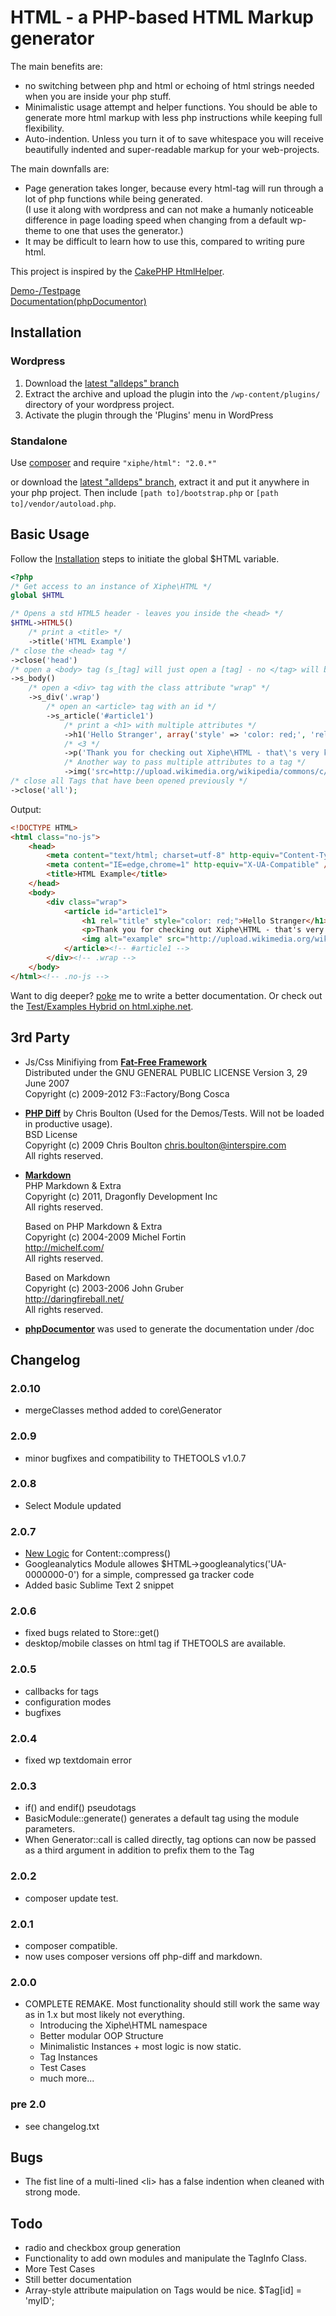 HTML - a PHP-based HTML Markup generator
========================================

The main benefits are:

* no switching between php and html or echoing of html strings needed when you are inside your php stuff.
* Minimalistic usage attempt and helper functions. You should be able to generate more html markup with less php instructions while keeping full flexibility.
* Auto-indention. Unless you turn it of to save whitespace you will receive beautifully indented and super-readable markup for your web-projects.

The main downfalls are:

* Page generation takes longer, because every html-tag will run through a lot of php functions while being generated.  
(I use it along with wordpress and can not make a humanly noticeable difference in page loading speed when changing from a default wp-theme to one that uses the generator.)
* It may be difficult to learn how to use this, compared to writing pure html.

This project is inspired by the [CakePHP HtmlHelper](http://api.cakephp.org/class/html-helper).

[Demo-/Testpage](http://html.xiphe.net/demo/)  
[Documentation(phpDocumentor)](http://html.xiphe.net/doc/)


Installation
------------

### Wordpress

1. Download the [latest "alldeps" branch](https://github.com/Xiphe/HTML/archive/alldeps.zip)
1. Extract the archive and upload the plugin into the `/wp-content/plugins/` directory of your wordpress project.
2. Activate the plugin through the 'Plugins' menu in WordPress

### Standalone

Use [composer](http://getcomposer.org/) and require `"xiphe/html": "2.0.*"`

or download the [latest "alldeps" branch](https://github.com/Xiphe/HTML/archive/alldeps.zip),
extract it and put it anywhere in your php project.
Then include `[path to]/bootstrap.php` or `[path to]/vendor/autoload.php`.


Basic Usage
-----------

Follow the [Installation](https://github.com/Xiphe/HTML#installation) steps to initiate the global $HTML variable.

```php
<?php
/* Get access to an instance of Xiphe\HTML */
global $HTML

/* Opens a std HTML5 header - leaves you inside the <head> */
$HTML->HTML5()
	/* print a <title> */
	->title('HTML Example')
/* close the <head> tag */
->close('head')
/* open a <body> tag (s_[tag] will just open a [tag] - no </tag> will be echoed) */
->s_body()
	/* open a <div> tag with the class attribute "wrap" */
	->s_div('.wrap')
		/* open an <article> tag with an id */
		->s_article('#article1')
			/* print a <h1> with multiple attributes */
			->h1('Hello Stranger', array('style' => 'color: red;', 'rel' => 'title'))
			/* <3 */
			->p('Thank you for checking out Xiphe\HTML - that\'s very kind of you')
			/* Another way to pass multiple attributes to a tag */
			->img('src=http://upload.wikimedia.org/wikipedia/commons/c/ce/Example_image.png|alt=example')
/* close all Tags that have been opened previously */
->close('all');
```

Output:

```html
<!DOCTYPE HTML>
<html class="no-js">
	<head>
		<meta content="text/html; charset=utf-8" http-equiv="Content-Type" />
		<meta content="IE=edge,chrome=1" http-equiv="X-UA-Compatible" />
		<title>HTML Example</title>
	</head>
	<body>
		<div class="wrap">
			<article id="article1">
				<h1 rel="title" style="color: red;">Hello Stranger</h1>
				<p>Thank you for checking out Xiphe\HTML - that's very kind of you</p>
				<img alt="example" src="http://upload.wikimedia.org/wikipedia/commons/c/ce/Example_image.png" />
			</article><!-- #article1 -->
		</div><!-- .wrap -->
	</body>
</html><!-- .no-js -->

```

Want to dig deeper?
[poke](https://github.com/Xiphe/HTML/issues) me to write a better documentation.
Or check out the [Test/Examples Hybrid on html.xiphe.net](http://html.xiphe.net/demo/).


3rd Party
---------

* Js/Css Minifiying from **[Fat-Free Framework](https://github.com/bcosca/fatfree)**  
	Distributed under the GNU GENERAL PUBLIC LICENSE Version 3, 29 June 2007  
	Copyright (c) 2009-2012 F3::Factory/Bong Cosca
* **[PHP Diff](https://packagist.org/packages/phpspec/php-diff)** by Chris Boulton (Used for the Demos/Tests. Will not be loaded in productive usage).  
	BSD License  
	Copyright (c) 2009 Chris Boulton <chris.boulton@interspire.com>  
	All rights reserved.
* **[Markdown](https://packagist.org/packages/dflydev/markdown)**  
	PHP Markdown & Extra  
	Copyright (c) 2011, Dragonfly Development Inc  
	All rights reserved.  

	Based on PHP Markdown & Extra  
	Copyright (c) 2004-2009 Michel Fortin  
	<http://michelf.com/>  
	All rights reserved.  

	Based on Markdown  
	Copyright (c) 2003-2006 John Gruber  
	<http://daringfireball.net/>  
	All rights reserved.  
* **[phpDocumentor](http://www.phpdoc.org/)** was used to generate the documentation under /doc



Changelog
---------

### 2.0.10
+ mergeClasses method added to core\Generator

### 2.0.9
+ minor bugfixes and compatibility to THETOOLS v1.0.7

### 2.0.8
+ Select Module updated

### 2.0.7
+ [New Logic](https://github.com/bcosca/fatfree/blob/918eb1048742cf8780c6e3d61f3d1ea066d9fb73/lib/web.php#L464) for Content::compress()
+ Googleanalytics Module allowes $HTML->googleanalytics('UA-0000000-0') for a simple, compressed ga tracker code
+ Added basic Sublime Text 2 snippet

### 2.0.6
+ fixed bugs related to Store::get()
+ desktop/mobile classes on html tag if THETOOLS are available.

### 2.0.5
+ callbacks for tags
+ configuration modes
+ bugfixes

### 2.0.4
+ fixed wp textdomain error 

### 2.0.3
+ if() and endif() pseudotags
+ BasicModule::generate() generates a default tag using the module parameters.
+ When Generator::call is called directly, tag options can now be passed as a third argument
	in addition to prefix them to the Tag

### 2.0.2
+ composer update test.

### 2.0.1
+ composer compatible.
+ now uses composer versions off php-diff and markdown.

### 2.0.0
+   COMPLETE REMAKE. Most functionality should still work the same way as in 1.x but most likely not everything.
	+   Introducing the Xiphe\HTML namespace
	+   Better modular OOP Structure
	+   Minimalistic Instances + most logic is now static.
	+   Tag Instances
	+   Test Cases
	+   much more...

### pre 2.0
+   see changelog.txt





Bugs
----

* The fist line of a multi-lined &lt;li&gt; has a false indention when cleaned with strong mode. 




Todo
----

* radio and checkbox group generation
* Functionality to add own modules and manipulate the TagInfo Class.
* More Test Cases
* Still better documentation
* Array-style attribute maipulation on Tags would be nice. $Tag[id] = 'myID';
